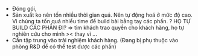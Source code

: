 - Đóng gói, 
- Sản xuất ko nên tốn nhiều thời gian quá. Nên tự động hoá ở mức độ cao. Vì chúng ta tốn quá nhiều time để build bài bằng tay các phần. ? HỌ TỰ BUILD CÁC PHẦN ĐI? => tìm khách trao quyền cho khách hàng, họ tự nghiên cứu cho mình >< thay vì ... 
- Cần tập trung vào trải nghiệm khách hàng. (Đang bị phụ thuộc vào phòng R&D để có thể test được các phần)